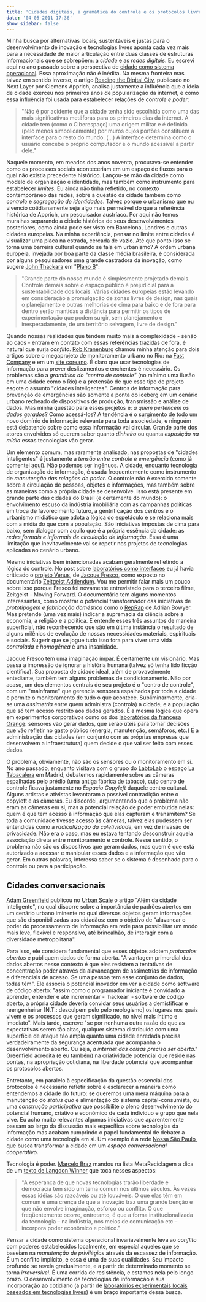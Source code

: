 ```yaml
---
title: 'Cidades digitais, a gramática do controle e os protocolos livres'
date: '04-05-2011 17:36'
show_sidebar: false
---
```


Minha busca por alternativas locais, sustentáveis e justas para o desenvolvimento de inovação e tecnologias livres aponta cada vez mais para a necessidade de maior articulação entre duas classes de estruturas informacionais que se sobrepõem: a *cidade* e as *redes digitais*. Eu escrevi ~~aqui~~ no ano passado sobre a perspectiva de [cidade como sistema operacional](../metareciclando-cidades-digitais). Essa aproximação não é inédita. Na mesma fronteira mas talvez em sentido inverso, o artigo [Reading the Digital City](https://webarchiv.servus.at/thenextlayer.org/node/677.html), publicado no Next Layer por Clemens Apprich, analisa justamente a influência que a ideia de cidade exerceu nos primeiros anos de popularização da internet, e como essa influência foi usada para estabelecer relações de *controle e poder*:

> "Não é por acidente que a cidade tenha sido escolhida como uma das mais significativas metáforas para os primeiros dias da internet. A cidade tem (como o Ciberespaço) uma origem militar e é definida (pelo menos simbolicamente) por muros cujos portões constituem a interface para o resto do mundo. (...) A interface determina como o usuário concebe o próprio computador e o mundo acessível a partir dele."

Naquele momento, em meados dos anos noventa, procurava-se entender como os processos sociais aconteceriam em um espaço de fluxos para o qual não existia precedente histórico. Lançou-se mão da cidade como modelo de organização e identidade, mas também como instrumento para estabelecer *limites*. Eu ainda não tinha refletido, no contexto contemporâneo das redes, sobre a questão da cidade também como *controle* e *segregação de identidades*. Talvez porque o urbanismo que eu vivencio cotidianamente seja algo mais permeável do que a referência histórica de Apprich, um pesquisador austríaco. Por aqui não temos muralhas separando a cidade histórica de seus desenvolvimentos posteriores, como ainda pode ser visto em Barcelona, Londres e outras cidades europeias. Na minha experiência, pensar no limite entre cidades é visualizar uma placa na estrada, cercada de vazio. Até que ponto isso se torna uma barreira cultural quando se fala em urbanismo? A ordem urbana europeia, invejada por boa parte da classe média brasileira, é considerada por alguns pesquisadores uma grande castradora da inovação, como sugere [John Thackara](http://thackara.com/) em "[Plano B](https://www.skoob.com.br/plano-b-51209ed56226.html)": 

> "Grande parte do nosso mundo é simplesmente projetado demais. Controle demais sobre o espaço público é prejudicial para a sustentabilidade dos locais. Várias cidades europeias estão levando em consideração a promulgação de zonas livres de design, nas quais o planejamento e outras melhorias de cima para baixo e de fora para dentro serão mantidas a distância para permitir os tipos de experimentação que podem surgir, sem planejamento e inesperadamente, de um território selvagem, livre de design."

Quando nossas realidades que tendem muito mais à complexidade - senão ao caos - entram em contato com essas referências trazidas de fora, é natural que surja *conflito*. [Rob Kranenburg](http://theinternetofthings.eu/) chamou minha atenção para dois artigos sobre o megaprojeto de monitoramento urbano no Rio: na [Fast Company](http://www.fastcompany.com/1712443/building-a-smarter-favela-ibm-signs-up-rio) e em um [site coreano](http://www.etnews.com/201102140008). É claro que usar tecnologias de informação para prever deslizamentos e enchentes é necessário. Os problemas são a *gramática do "centro de controle"* (no mínimo uma ilusão em uma cidade como o Rio) e a pretensão de que esse tipo de projeto esgote o assunto "cidades inteligentes". Centros de informação para prevenção de emergências são somente a ponta do iceberg em um cenário urbano recheado de dispositivos de produção, transmissão e análise de dados. Mas minha questão para esses projetos é: *a quem pertencem os dados gerados*? Como acessá-los? A tendência é o surgimento de todo um novo domínio de informação relevante para toda a sociedade, e ninguém está debatendo sobre como essa informação vai circular. Grande parte dos atores envolvidos só querem saber quanto *dinheiro* ou quanta *exposição na mídia* essas tecnologias vão gerar.

Um elemento comum, mas raramente analisado, nas propostas de "cidades inteligentes" é justamente a *tensão entre controle e emergência* (como já comentei [aqui](https://desvio.github.io/blog/inovacao-e-tecnologias-livres-parte-2-hojes-e-depois/)). Não podemos ser ingênuos. A cidade, enquanto tecnologia de organização de informação, é usada frequentemente como instrumento de *manutenção das relações de poder*. O controle não é exercido somente sobre a circulação de pessoas, objetos e informações, mas também sobre as maneiras como a própria cidade se desenvolve. Isso está presente em grande parte das cidades do Brasil (e certamente do mundo): o envolvimento escuso da indústria imobiliária com as campanhas políticas em troca de favorecimento futuro, a gentrificação dos centros e o urbanismo midiático que adota a lógica do espetáculo e se relaciona mais com a mídia do que com a população. São iniciativas impostas de cima para baixo, sem dialogar com aquilo que é a própria essência da cidade: as *redes formais e informais de circulação de informação*. Essa é uma limitação que inevitavelmente vai se repetir nos projetos de tecnologias aplicadas ao cenário urbano.

Mesmo iniciativas bem intencionadas acabam geralmente refletindo a lógica do controle. No post sobre [laboratórios como interfaces](https://efeefe-arquivo.github.io/livro/lpd/labs-interface-rede-rua/) eu já havia criticado o [projeto Venus](https://www.thevenusproject.com/), de [Jacque Fresco](https://pt.wikipedia.org/wiki/Jacque_Fresco), como exposto no documentário [Zeitgeist Addendum](http://zeitgeistmovie.com/). Vou me permitir falar mais um pouco sobre isso porque Fresco foi novamente entrevistado para o terceiro filme, Zeitgeist - Moving Forward. O documentário tem alguns momentos interessantes, como mostrar o potencial transformador das iniciativas de *prototipagem e fabricação doméstica* como o [RepRap](https://reprap.org/wiki/RepRap) de Adrian Bowyer. Mas pretende (uma vez mais) indicar a supremacia da ciência sobre a economia, a religião e a política. E entende esses três assuntos de maneira superficial, não reconhecendo que são em última instância o resultado de alguns milênios de evolução de nossas necessidades materiais, espirituais e sociais. Sugerir que se jogue tudo isso fora para viver uma vida *controlada e homogênea* é uma insanidade.

Jacque Fresco tem uma imaginação ímpar. É certamente um visionário. Mas passa a impressão de ignorar a história humana (talvez só tenha lido ficção científica). Sua proposta de cidade ideal, além de provavelmente entediante, também tem alguns problemas de condicionamento. Não por acaso, um dos elementos centrais de seu projeto é o "centro de controle", com um "mainframe" que gerencia sensores espalhados por toda a cidade e permite o monitoramento de tudo o que acontece. Subliminarmente, cria-se uma *assimetria* entre quem administra (controla) a cidade, e a população que só tem acesso restrito aos dados gerados. É a mesma lógica que opera em experimentos corporativos como os dos [laboratórios da francesa Orange](http://www.newelectronics.co.uk/electronics-technology/cover-story-smartening-up-the-city-with-smart-metering/30894/): sensores vão gerar dados, que serão úteis para tomar decisões que vão refletir no gasto público (energia, manutenção, semáforos, etc.) É a administração das cidades (em conjunto com as próprias empresas que desenvolvem a infraestrutura) quem decide o que vai ser feito com esses dados.

O problema, obviamente, não são os sensores ou o monitoramento em si. No ano passado, enquanto visitava com o grupo do [LabtoLab](https://desvio.github.io/blog/labtolab-dia-dia/) o espaço [La Tabacalera](http://latabacalera.net/) em Madrid, debatemos rapidamente sobre as câmeras espalhadas pelo prédio (uma antiga fábrica de tabaco), cujo centro de controle ficava justamente no *Espacio Copyleft* daquele centro cultural. Alguns artistas e ativistas levantaram a possível contradição entre o copyleft e as câmeras. Eu discordei, argumentando que o problema não eram as câmeras em si, mas a potencial relação de poder embutida nelas: quem é que tem acesso à informação que elas capturam e transmitem? Se toda a comunidade tivesse acesso às câmeras, talvez elas pudessem ser entendidas como a *radicalização da coletividade*, em vez de invasão de privacidade. Não era o caso, mas eu estava tentando desconstruir aquela associação direta entre monitoramento e controle. Nesse sentido, o problema não são os dispositivos que geram dados, mas quem é que está autorizado a acessar e manipular esses dados e a informação que vão gerar. Em outras palavras, interessa saber se o sistema é desenhado para o controle ou para a participação.

## Cidades conversacionais

[Adam Greenfield](https://twitter.com/agpublic) publicou no [Urban Scale](http://urbanscale.org/news/2011/02/17/beyond-the-smart-city/) o artigo "Além da cidade inteligente", no qual discorre sobre a importância de padrões abertos em um cenário urbano iminente no qual diversos objetos geram informações que são disponibilizadas aos cidadãos: com o objetivo de "alavancar o poder do processamento de informação em rede para possibilitar um modo mais leve, flexível e responsivo, até brincalhão, de interagir com a diversidade metropolitana".

Para isso, ele considera fundamental que esses objetos adotem *protocolos abertos* e publiquem dados de forma aberta. "A vantagem primordial dos dados abertos nesse contexto é que eles resistem a tentativas de concentração poder através da alavancagem de assimetrias de informação e diferenciais de acesso. Se uma pessoa tem esse conjunto de dados, todas têm". Ele associa o potencial inovador em ver a cidade como software de código aberto: "assim como o programador iniciante é convidado a aprender, entender e até incrementar - 'hackear' - software de código aberto, a própria cidade deveria convidar seus usuários a demistificar e reengenheirar \[N.T.: desculpem pelo pelo neologismo\] os lugares nos quais vivem e os processos que geram significado, no nível mais íntimo e imediato". Mais tarde, escreve "se por nenhuma outra razão do que as expectativas serem tão altas, qualquer sistema distribuído com uma superfície de ataque tão ampla quanto uma cidade enredada precisa verdadeiramente da segurança acentuada que acompanha o desenvolvimento aberto. Ou seja, *a internet das coisas precisa ser aberta*." Greenfield acredita (e eu também) na criatividade potencial que reside nas pontas, na apropriação cotidiana, na liberdade potencial que acompanhar os protocolos abertos.

Entretanto, em paralelo à especificação da questão essencial dos protocolos é necessário refletir sobre e esclarecer a maneira como entendemos a cidade do futuro: se queremos uma mera máquina para a manutenção do *status quo* e alimentação do sistema capital-consumista, ou uma *construção participativa* que possibilite o pleno desenvolvimento do potencial humano, criativo e econômico de cada indivíduo e grupo que nela vive. Eu acho muito relevantes algumas iniciativas que aparentemente passam ao largo da discussão mais específica sobre tecnologias da informação mas acabam cumprindo o papel fundamental de debater a cidade como uma tecnologia em si. Um exemplo é a rede [Nossa São Paulo](https://www.nossasaopaulo.org.br/), que busca transformar a cidade em um *espaço conversacional cooperativo*.

Tecnologia é poder. [Marcelo Braz](https://twitter.com/marcbraz) mandou na lista MetaReciclagem a dica de um [texto de Langdon Winner](https://www.oei.es/historico/noticias/spip.php?article664) que toca nesses aspectos:

> "A esperança de que novas tecnologias trarão liberdade e democracia tem sido um tema comum nos últimos séculos. Às vezes essas idéias são razoáveis ou até louváveis. O que elas têm em comum é uma crença de que a inovação traz uma grande benção e que não envolve imaginação, esforço ou conflito. O que freqüentemente ocorre, entretanto, é que a forma institucionalizada da tecnologia – na indústria, nos meios de comunicação etc – incorpora poder econômico e político."

Pensar a cidade como sistema operacional invariavelmente leva ao *conflito* com poderes estabelecidos localmente, em especial aqueles que se baseiam na *manutenção de privilégios* através da escassez de informação. É um conflito implícito, e essa é uma de suas qualidades. Seu impacto profundo se revela gradualmente, e a partir de determinado momento se torna *irreversível*. É uma corrida de resistência, e estamos nela pelo longo prazo. O desenvolvimento de tecnologias de informação e sua incorporação ao cotidiano (a partir de [laboratórios experimentais locais baseados em tecnologias livres](https://desvio.github.io/blog/inovacao-e-tecnologias-livres-parte-2-hojes-e-depois/)) é um braço importante dessa busca.